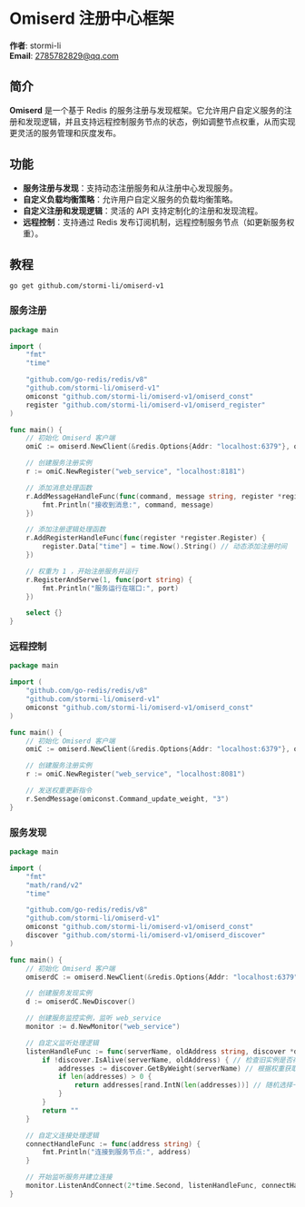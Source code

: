 # Omiserd 注册中心框架
**作者**: stormi-li  
**Email**: 2785782829@qq.com  
## 简介
**Omiserd** 是一个基于 Redis 的服务注册与发现框架。它允许用户自定义服务的注册和发现逻辑，并且支持远程控制服务节点的状态，例如调整节点权重，从而实现更灵活的服务管理和灰度发布。
## 功能
- **服务注册与发现**：支持动态注册服务和从注册中心发现服务。
- **自定义负载均衡策略**：允许用户自定义服务的负载均衡策略。
- **自定义注册和发现逻辑**：灵活的 API 支持定制化的注册和发现流程。
- **远程控制**：支持通过 Redis 发布订阅机制，远程控制服务节点（如更新服务权重）。
## 教程
```shell
go get github.com/stormi-li/omiserd-v1
```
### 服务注册
```go
package main

import (
	"fmt"
	"time"

	"github.com/go-redis/redis/v8"
	"github.com/stormi-li/omiserd-v1"
	omiconst "github.com/stormi-li/omiserd-v1/omiserd_const"
	register "github.com/stormi-li/omiserd-v1/omiserd_register"
)

func main() {
	// 初始化 Omiserd 客户端
	omiC := omiserd.NewClient(&redis.Options{Addr: "localhost:6379"}, omiconst.Web)

	// 创建服务注册实例
	r := omiC.NewRegister("web_service", "localhost:8181")

	// 添加消息处理函数
	r.AddMessageHandleFunc(func(command, message string, register *register.Register) {
		fmt.Println("接收到消息:", command, message)
	})

	// 添加注册逻辑处理函数
	r.AddRegisterHandleFunc(func(register *register.Register) {
		register.Data["time"] = time.Now().String() // 动态添加注册时间
	})

	// 权重为 1 ，开始注册服务并运行
	r.RegisterAndServe(1, func(port string) {
		fmt.Println("服务运行在端口:", port)
	})

	select {} 
}
```
### 远程控制
```go
package main

import (
	"github.com/go-redis/redis/v8"
	"github.com/stormi-li/omiserd-v1"
	omiconst "github.com/stormi-li/omiserd-v1/omiserd_const"
)

func main() {
	// 初始化 Omiserd 客户端
	omiC := omiserd.NewClient(&redis.Options{Addr: "localhost:6379"}, omiconst.Web)

	// 创建服务注册实例
	r := omiC.NewRegister("web_service", "localhost:8081")

	// 发送权重更新指令
	r.SendMessage(omiconst.Command_update_weight, "3")
}
```

### 服务发现
```go
package main

import (
	"fmt"
	"math/rand/v2"
	"time"

	"github.com/go-redis/redis/v8"
	"github.com/stormi-li/omiserd-v1"
	omiconst "github.com/stormi-li/omiserd-v1/omiserd_const"
	discover "github.com/stormi-li/omiserd-v1/omiserd_discover"
)

func main() {
	// 初始化 Omiserd 客户端
	omiserdC := omiserd.NewClient(&redis.Options{Addr: "localhost:6379"}, omiconst.Web)

	// 创建服务发现实例
	d := omiserdC.NewDiscover()

	// 创建服务监控实例，监听 web_service
	monitor := d.NewMonitor("web_service")

	// 自定义监听处理逻辑
	listenHandleFunc := func(serverName, oldAddress string, discover *discover.Discover) string {
		if !discover.IsAlive(serverName, oldAddress) { // 检查旧实例是否存活
			addresses := discover.GetByWeight(serverName) // 根据权重获取可用地址
			if len(addresses) > 0 {
				return addresses[rand.IntN(len(addresses))] // 随机选择一个地址
			}
		}
		return ""
	}

	// 自定义连接处理逻辑
	connectHandleFunc := func(address string) {
		fmt.Println("连接到服务节点:", address)
	}

	// 开始监听服务并建立连接
	monitor.ListenAndConnect(2*time.Second, listenHandleFunc, connectHandleFunc)
}
```